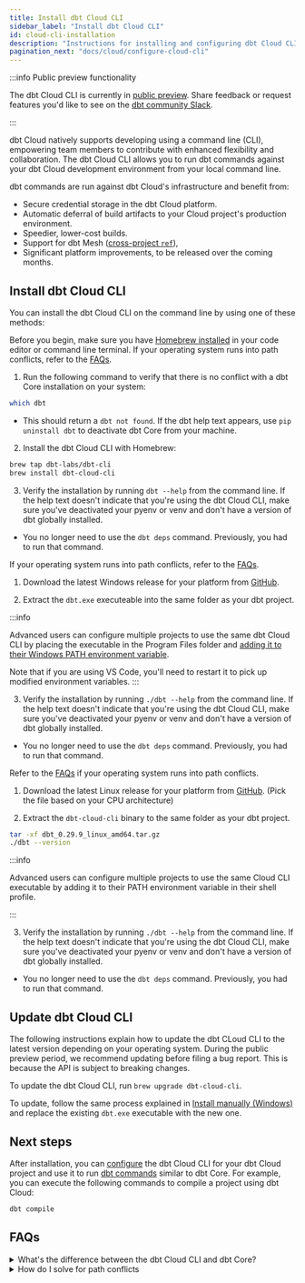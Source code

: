 ```yaml
---
title: Install dbt Cloud CLI 
sidebar_label: "Install dbt Cloud CLI"
id: cloud-cli-installation
description: "Instructions for installing and configuring dbt Cloud CLI"
pagination_next: "docs/cloud/configure-cloud-cli"
---
```



:::info Public preview functionality

The dbt Cloud CLI is currently in [public preview](/docs/dbt-versions/product-lifecycles#dbt-cloud). Share feedback or request features you'd like to see on the [dbt community Slack](https://getdbt.slack.com/archives/C05M77P54FL).

::: 


dbt Cloud natively supports developing using a command line (CLI), empowering team members to contribute with enhanced flexibility and collaboration. The dbt Cloud CLI allows you to run dbt commands against your dbt Cloud development environment from your local command line.

dbt commands are run against dbt Cloud's infrastructure and benefit from:

* Secure credential storage in the dbt Cloud platform.
* Automatic deferral of build artifacts to your Cloud project's production environment. 
* Speedier, lower-cost builds.
* Support for dbt Mesh ([cross-project `ref`](/docs/collaborate/govern/project-dependencies)),
* Significant platform improvements, to be released over the coming months.


## Install dbt Cloud CLI

You can install the dbt Cloud CLI on the command line by using one of these methods:

<Tabs queryString="install">
	
<TabItem value="brew" label="macOS">

Before you begin, make sure you have [Homebrew installed](http://brew.sh/) in your code editor or command line terminal. If your operating system runs into path conflicts, refer to the [FAQs](#faqs).


1. Run the following command to verify that there is no conflict with a dbt Core installation on your system:
   
```bash
which dbt
```
   - This should return a `dbt not found`. If the dbt help text appears, use `pip uninstall dbt` to deactivate dbt Core from your machine.
  
2. Install the dbt Cloud CLI with Homebrew: 

```bash
brew tap dbt-labs/dbt-cli
brew install dbt-cloud-cli
```

3. Verify the installation by running `dbt --help` from the command line. If the help text doesn't indicate that you're using the dbt Cloud CLI, make sure you've deactivated your pyenv or venv and don't have a version of dbt globally installed.
  * You no longer need to use the `dbt deps` command. Previously, you had to run that command.

</TabItem>

<TabItem value="windows" label="Windows">

If your operating system runs into path conflicts, refer to the [FAQs](#faqs).

1. Download the latest Windows release for your platform from [GitHub](https://github.com/dbt-labs/dbt-cli/releases).

2. Extract the `dbt.exe` executeable into the same folder as your dbt project.

:::info

Advanced users can configure multiple projects to use the same dbt Cloud CLI by placing the executable in the Program Files folder and [adding it to their Windows PATH environment variable](https://medium.com/@kevinmarkvi/how-to-add-executables-to-your-path-in-windows-5ffa4ce61a53).

Note that if you are using VS Code, you'll need to restart it to pick up modified environment variables.
:::

3. Verify the installation by running `./dbt --help` from the command line. If the help text doesn't indicate that you're using the dbt Cloud CLI, make sure you've deactivated your pyenv or venv and don't have a version of dbt globally installed.
  * You no longer need to use the `dbt deps` command. Previously, you had to run that command.

</TabItem>

<TabItem value="linux" label="Linux">

Refer to the [FAQs](#faqs) if your operating system runs into path conflicts.

1. Download the latest Linux release for your platform from [GitHub](https://github.com/dbt-labs/dbt-cli/releases). (Pick the file based on your CPU architecture)

2. Extract the `dbt-cloud-cli` binary to the same folder as your dbt project.

```bash
tar -xf dbt_0.29.9_linux_amd64.tar.gz
./dbt --version
```

:::info

Advanced users can configure multiple projects to use the same Cloud CLI executable by adding it to their PATH environment variable in their shell profile.

:::

3. Verify the installation by running `./dbt --help` from the command line. If the help text doesn't indicate that you're using the dbt Cloud CLI, make sure you've deactivated your pyenv or venv and don't have a version of dbt globally installed.
  * You no longer need to use the `dbt deps` command. Previously, you had to run that command.

</TabItem>

</Tabs>


## Update dbt Cloud CLI

The following instructions explain how to update the dbt CLoud CLI to the latest version depending on your operating system. During the public preview period, we recommend updating before filing a bug report. This is because the API is subject to breaking changes.


<Tabs>
	
<TabItem value="mac" label="macOS">

To update the dbt Cloud CLI, run `brew upgrade dbt-cloud-cli`. 

</TabItem>
<TabItem value="windowslinux" label="Windows and Linux">

To update, follow the same process explained in [Install manually (Windows)](/docs/cloud/cloud-cli-installation?install=windows#install-dbt-cloud-cli) and replace the existing `dbt.exe` executable with the new one.

</TabItem>

</Tabs>


## Next steps

After installation, you can [configure](/docs/cloud/configure-cloud-cli) the dbt Cloud CLI for your dbt Cloud project and use it to run [dbt commands](/reference/dbt-commands) similar to dbt Core. For example, you can execute the following commands to compile a project using dbt Cloud:


```bash
dbt compile
```

## FAQs

<details>

<summary>What's the difference between the dbt Cloud CLI and dbt Core?</summary>
The dbt Cloud CLI and <a href="https://github.com/dbt-labs/dbt-core">dbt Core</a>, an open-source project, are both command line tools that enable you to run dbt commands. The key distinction is the dbt Cloud CLI is tailored for dbt Cloud's infrastructure and integrates with all its <a href="https://docs.getdbt.com/docs/cloud/about-cloud/dbt-cloud-features">features</a>.

</details>

<details>
<summary>How do I solve for path conflicts</summary>
For compatibility, both the dbt Cloud CLI and dbt Core are invoked by running `dbt`. This can create path conflicts if your operating system selects one over the other based on your $PATH environment variable (settings).

If you have dbt Core installed locally, ensure that you deactivate your Python environment or uninstall it using `pip uninstall dbt` before proceeding.  Alternatively, advanced users can modify the $PATH environment variable to correctly point to the dbt Cloud CLI binary to use both dbt Cloud CLI and dbt Core together.

You can always uninstall the Cloud CLI to return to using dbt Core.
</details>


